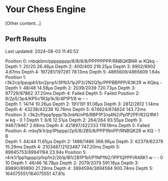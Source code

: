# Your Chess Engine

[Other content...]

## Perft Results

Last updated: 2024-08-03 11:45:52

Position 0: rnbqkbnr/pppppppp/8/8/8/8/PPPPPPPP/RNBQKBNR w KQkq -
Depth 1: 20/20                   26.48µs
Depth 2: 400/400                219.25µs
Depth 3: 8902/8902                4.67ms
Depth 4: 197281/197281           78.13ms
Depth 5: 4865609/4865609           1.64s
Position 1: r3k2r/p1ppqpb1/bn2pnp1/3PN3/1p2P3/2N2Q1p/PPPBBPPP/R3K2R w KQkq - 
Depth 1: 48/48                   14.58µs
Depth 2: 2039/2039              720.73µs
Depth 3: 97729/97862             37.20ms
Depth 4: Failed
Depth 5: Failed
Position 2: 8/2p5/3p4/KP5r/1R3p1k/8/4P1P1/8 w - -  
Depth 1: 14/14                   10.26µs
Depth 2: 191/191                 91.06µs
Depth 3: 2812/2812                1.14ms
Depth 4: 43238/43238             10.76ms
Depth 5: 674624/674624          143.72ms
Position 3: r3k2r/Pppp1ppp/1b3nbN/nP6/BBP1P3/q4N2/Pp1P2PP/R2Q1RK1 w kq - 0 1
Depth 1: 6/6                     12.51µs
Depth 2: 264/264                 93.55µs
Depth 3: 9467/9467                2.68ms
Depth 4: 421897/422333          119.18ms
Depth 5: Failed
Position 4: rnbq1k1r/pp1Pbppp/2p5/8/2B5/8/PPP1NnPP/RNBQK2R w KQ - 1 8  
Depth 1: 44/44                   11.65µs
Depth 2: 1486/1486              366.96µs
Depth 3: 62379/62379             15.29ms
Depth 4: 2103487/2103487        747.20ms
Depth 5: 89945753/89941194        23.94s
Position 5: r4rk1/1pp1qppp/p1np1n2/2b1p1B1/2B1P1b1/P1NP1N2/1PP1QPPP/R4RK1 w - - 0 10
Depth 1: 46/46                   16.78µs
Depth 2: 2079/2079              591.16µs
Depth 3: 89890/89890             21.29ms
Depth 4: 3894594/3894594        900.74ms
Depth 5: 164075551/164075551      47.81s
<!-- End of Perft Results -->